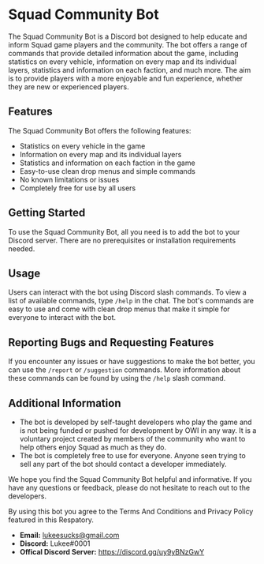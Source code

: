 # Squad Community Bot

The Squad Community Bot is a Discord bot designed to help educate and inform Squad game players and the community. The bot offers a range of commands that provide detailed information about the game, including statistics on every vehicle, information on every map and its individual layers, statistics and information on each faction, and much more. The aim is to provide players with a more enjoyable and fun experience, whether they are new or experienced players.

## Features

The Squad Community Bot offers the following features:

- Statistics on every vehicle in the game
- Information on every map and its individual layers
- Statistics and information on each faction in the game
- Easy-to-use clean drop menus and simple commands
- No known limitations or issues
- Completely free for use by all users

## Getting Started

To use the Squad Community Bot, all you need is to add the bot to your Discord server. There are no prerequisites or installation requirements needed.

## Usage

Users can interact with the bot using Discord slash commands. To view a list of available commands, type `/help` in the chat. The bot's commands are easy to use and come with clean drop menus that make it simple for everyone to interact with the bot.

## Reporting Bugs and Requesting Features

If you encounter any issues or have suggestions to make the bot better, you can use the `/report` or `/suggestion` commands. More information about these commands can be found by using the `/help` slash command.

## Additional Information

- The bot is developed by self-taught developers who play the game and is not being funded or pushed for development by OWI in any way. It is a voluntary project created by members of the community who want to help others enjoy Squad as much as they do.
- The bot is completely free to use for everyone. Anyone seen trying to sell any part of the bot should contact a developer immediately.

We hope you find the Squad Community Bot helpful and informative. If you have any questions or feedback, please do not hesitate to reach out to the developers.

By using this bot you agree to the Terms And Conditions and Privacy Policy featured in this Respatory.


- **Email:** lukeesucks@gmail.com
- **Discord:** Lukee#0001
- **Offical Discord Server:** https://discord.gg/uy9yBNzGwY
